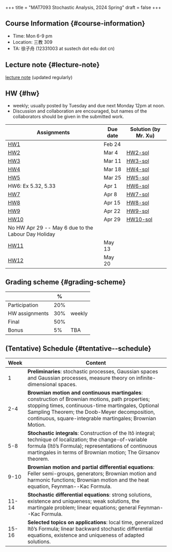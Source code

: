 +++
title = "MAT7093 Stochastic Analysis, 2024 Spring"
draft = false
+++

## Course Information {#course-information}

-   Time: Mon 6-9 pm
-   Location: 三教 309
-   TA: 徐子舟 (12331003 at sustech dot edu dot cn)


## Lecture note {#lecture-note}

[lecture note](./stochastic-analysis-LN.pdf) (updated regularly)


## HW {#hw}

-   weekly; usually posted by Tuesday and due next Monday 12pm at noon.
-   Discussion and collaboration are encouraged, but names of the collaborators should be given in the submitted work.

| Assignments                                         | Due date | Solution (by Mr. Xu)       |
|-----------------------------------------------------|----------|----------------------------|
| [HW1](./hw1.pdf)                                    | Feb 24   |                            |
| [HW2](./hw2.pdf)                                    | Mar 4    | [HW2-sol](./hw2_sol.pdf)   |
| [HW3](./hw3.pdf)                                    | Mar 11   | [HW3-sol](./hw3_sol.pdf)   |
| [HW4](./hw4.pdf)                                    | Mar 18   | [HW4-sol](./hw4_sol.pdf)   |
| [HW5](./hw5.pdf)                                    | Mar 25   | [HW5-sol](./hw5_sol.pdf)   |
| HW6: Ex 5.32, 5.33                                  | Apr 1    | [HW6-sol](./hw6_sol.pdf)   |
| [HW7](./hw7.pdf)                                    | Apr 8    | [HW7-sol](./hw7_sol.pdf)   |
| [HW8](./hw8.pdf)                                    | Apr 15   | [HW8-sol](./hw8_sol.pdf)   |
| [HW9](./hw9.pdf)                                    | Apr 22   | [HW9-sol](./hw9_sol.pdf)   |
| [HW10](./hw10.pdf)                                  | Apr 29   | [HW10-sol](./hw10_sol.pdf) |
| No HW Apr 29 -- May 6 due to the Labour Day Holiday |          |                            |
| [HW11](./hw11.pdf)                                  | May 13   |                            |
| [HW12](./hw12.pdf)                                  | May 20   |                            |


## Grading scheme {#grading-scheme}

|                | %   |        |
|----------------|-----|--------|
| Participation  | 20% |        |
| HW assignments | 30% | weekly |
| Final          | 50% |        |
| Bonus          | 5%  | TBA    |


## (Tentative) Schedule {#tentative--schedule}

| Week  | Content                                                                                                                                                                                                                                                              |
|-------|----------------------------------------------------------------------------------------------------------------------------------------------------------------------------------------------------------------------------------------------------------------------|
| 1     | **Preliminaries**: stochastic processes, Gaussian spaces and Gaussian processes, measure theory on infinite-dimensional spaces.                                                                                                                                      |
| 2-4   | **Brownian motion and continuous martingales**: construction of Brownian motions, path properties; stopping times, continuous-time martingales, Optional Sampling Theorem; the Doob-Meyer decomposition, continuous, square-integrable martingales; Brownian Motion. |
| 5-8   | **Stochastic integrals**: Construction of the Itô integral; technique of localization; the change-of-variable formula (Itô’s Formula); representations of continuous martingales in terms of Brownian motion; The Girsanov theorem.                                  |
| 9-10  | **Brownian motion and partial differential equations**: Feller semi-groups, generators; Brownian motion and harmonic functions; Brownian motion and the heat equation, Feynman--Kac Formula.                                                                         |
| 11-14 | **Stochastic differential equations**: strong solutions, existence and uniqueness; weak solutions, the martingale problem; linear equations; general Feynman--Kac Formula.                                                                                           |
| 15-16 | **Selected topics on applications**: local time, generalized Itô’s Formula; linear backward stochastic differential equations, existence and uniqueness of adapted solutions.                                                                                        |
